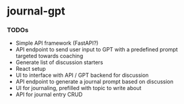# journal-gpt

### TODOs
- Simple API framework (FastAPI?)
- API endpoint to send user input to GPT with a predefined prompt targeted towards coaching
- Generate list of discussion starters
- React setup
- UI to interface with API / GPT backend for discussion
- API endpoint to generate a journal prompt based on discussion
- UI for journaling, prefilled with topic to write about
- API for journal entry CRUD
